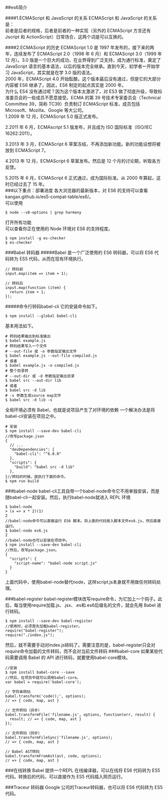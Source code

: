 ##es6简介

####1.ECMAScript 和 JavaScript 的关系
ECMAScript 和 JavaScript 的关系是：     
前者是后者的规格，后者是前者的一种实现（另外的 ECMAScript 方言还有 Jscript 和 ActionScript）日常场合，这两个词是可以互换的。

####2.ECMAScript 的历史 
ECMAScript 1.0 是 1997 年发布的，接下来的两年，连续发布了 ECMAScript 2.0（1998 年 6 月）和 ECMAScript 3.0（1999 年 12 月）。3.0 版是一个巨大的成功，在业界得到广泛支持，成为通行标准，奠定了 JavaScript 语言的基本语法，以后的版本完全继承。直到今天，初学者一开始学习 JavaScript，其实就是在学 3.0 版的语法。        
2000 年，ECMAScript 4.0 开始酝酿。这个版本最后没有通过，但是它的大部分内容被 ES6 继承了。因此，ES6 制定的起点其实是 2000 年。             
为什么 ES4 没有通过呢？因为这个版本太激进了，对 ES3 做了彻底升级，导致标准委员会的一些成员不愿意接受。ECMA 的第 39 号技术专家委员会（Technical Committee 39，简称 TC39）负责制订 ECMAScript 标准，成员包括 Microsoft、Mozilla、Google 等大公司。       
1.2009 年 12 月，ECMAScript 5.0 版正式发布。

2.2011 年 6 月，ECMAscript 5.1 版发布，并且成为 ISO 国际标准（ISO/IEC 16262:2011）。

3.2013 年 3 月，ECMAScript 6 草案冻结，不再添加新功能。新的功能设想将被放到 ECMAScript 7。

4.2013 年 12 月，ECMAScript 6 草案发布。然后是 12 个月的讨论期，听取各方反馈。

5.2015 年 6 月，ECMAScript 6 正式通过，成为国际标准。从 2000 年算起，这时已经过去了 15 年。     
###以下重点：部署进度
各大浏览器的最新版本，对 ES6 的支持可以查看kangax.github.io/es5-compat-table/es6/。    
可以使用
```
$ node --v8-options | grep harmony
```
打开所有功能       
可以查看你正在使用的 Node 环境对 ES6 的支持程度。        
```
$ npm install -g es-checker
$ es-checker
```

###Babel 转码器
#####Babel 是一个广泛使用的 ES6 转码器，可以将 ES6 代码转为 ES5 代码，从而在现有环境执行。
```
// 转码前
input.map(item => item + 1);

// 转码后
input.map(function (item) {
  return item + 1;
});	
```
#####命令行转码babel-cli
它的安装命令如下。
```
$ npm install --global babel-cli
```
基本用法如下。
```
# 转码结果输出到标准输出
$ babel example.js
# 转码结果写入一个文件
# --out-file 或 -o 参数指定输出文件
$ babel example.js --out-file compiled.js
# 或者
$ babel example.js -o compiled.js
# 整个目录转
# --out-dir 或 -d 参数指定输出目录
$ babel src --out-dir lib
# 或者
$ babel src -d lib
# -s 参数生成source map文件
$ babel src -d lib -s
```
全局环境必须有 Babel，也就是说项目产生了对环境的依赖
一个解决办法是将babel-cli安装在项目之中。
```
# 安装
$ npm install --save-dev babel-cli
//改写package.json
{
  // ...
  "devDependencies": {
    "babel-cli": "^6.0.0"
  },
  "scripts": {
    "build": "babel src -d lib"
  },
}//转码的时候，就执行下面的命令。
$ npm run build
```
###babel-node
babel-cli工具自带一个babel-node命令它不用单独安装，而是随babel-cli一起安装。然后，执行babel-node就进入 REPL 环境
```
$ babel-node
> (x => x * 2)(1)
2
//babel-node命令可以直接运行 ES6 脚本。将上面的代码放入脚本文件es6.js，然后直接运行。
$ babel-node es6.js
2
//babel-node也可以安装在项目中。
$ npm install --save-dev babel-cli
//然后，改写package.json。
{
  "scripts": {
    "script-name": "babel-node script.js"
  }
}
```
上面代码中，使用babel-node替代node，这样script.js本身就不用做任何转码处理。

###babel-register
babel-register模块改写require命令，为它加上一个钩子。此后，每当使用require加载.js、.jsx、.es和.es6后缀名的文件，就会先用 Babel 进行转码。
```
$ npm install --save-dev babel-register
//使用时，必须首先加载babel-register。
require("babel-register");
require("./index.js");
```
然后，就不需要手动对index.js转码了。需要注意的是，babel-register只会对require命令加载的文件转码，而不会对当前文件转码
###babel-core
如果某些代码需要调用 Babel 的 API 进行转码，就要使用babel-core模块。
```
//安装
$ npm install babel-core --save
//然后，在项目中就可以调用babel-core。
var babel = require('babel-core');

// 字符串转码
babel.transform('code();', options);
// => { code, map, ast }

// 文件转码（异步）
babel.transformFile('filename.js', options, function(err, result) {
  result; // => { code, map, ast }
});

// 文件转码（同步）
babel.transformFileSync('filename.js', options);
// => { code, map, ast }

// Babel AST转码
babel.transformFromAst(ast, code, options);
// => { code, map, ast }
```

###在线转换
Babel 提供一个REPL 在线编译器，可以在线将 ES6 代码转为 ES5 代码。转换后的代码，可以直接作为 ES5 代码插入网页运行。

###Traceur 转码器
Google 公司的Traceur转码器，也可以将 ES6 代码转为 ES5 代码。